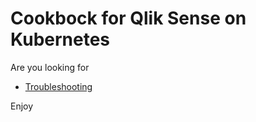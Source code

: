 # Cookbock for Qlik Sense on Kubernetes

Are you looking for
 * <a href="https://github.com/ChristofSchwarz/qs_on_Kubernetes/blob/master/troubleshooting.md">Troubleshooting</a> 

Enjoy
